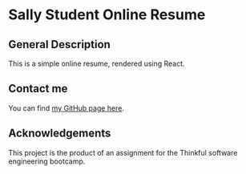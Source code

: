 # Sally Student Online Resume

## General Description

This is a simple online resume, rendered using React. 

## Contact me
You can find [my GitHub page here](https://github.com/sam1cutler).

## Acknowledgements
This project is the product of an assignment for the Thinkful software engineering bootcamp. 